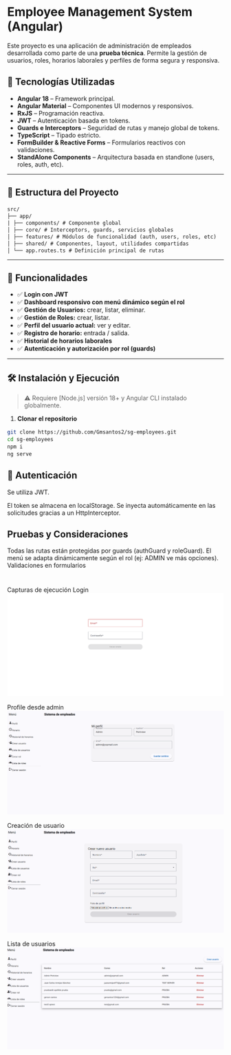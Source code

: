 #  Employee Management System (Angular)

Este proyecto es una aplicación de administración de empleados desarrollada como parte de una **prueba técnica**. Permite la gestión de usuarios, roles, horarios laborales y perfiles de forma segura y responsiva.

## 🚀 Tecnologías Utilizadas

- **Angular 18** – Framework principal.
- **Angular Material** – Componentes UI modernos y responsivos.
- **RxJS** – Programación reactiva.
- **JWT** – Autenticación basada en tokens.
- **Guards e Interceptors** – Seguridad de rutas y manejo global de tokens.
- **TypeScript** – Tipado estricto.
- **FormBuilder & Reactive Forms** – Formularios reactivos con validaciones.
- **StandAlone Components** – Arquitectura basada en standlone (users, roles, auth, etc).

---

## 📁 Estructura del Proyecto

```
src/
├── app/
| ├── components/ # Componente global
│ ├── core/ # Interceptors, guards, servicios globales
│ ├── features/ # Módulos de funcionalidad (auth, users, roles, etc)
│ ├── shared/ # Componentes, layout, utilidades compartidas
│ └── app.routes.ts # Definición principal de rutas
```

---

## 🧩 Funcionalidades

- ✅ **Login con JWT**
- ✅ **Dashboard responsivo con menú dinámico según el rol**
- ✅ **Gestión de Usuarios:** crear, listar, eliminar.
- ✅ **Gestión de Roles:** crear, listar.
- ✅ **Perfil del usuario actual:** ver y editar.
- ✅ **Registro de horario:** entrada / salida.
- ✅ **Historial de horarios laborales**
- ✅ **Autenticación y autorización por rol (guards)**

---

## 🛠️ Instalación y Ejecución

> ⚠️ Requiere [Node.js] versión 18+ y Angular CLI instalado globalmente.

1. **Clonar el repositorio**
```bash
git clone https://github.com/Gmsantos2/sg-employees.git
cd sg-employees
npm i
ng serve
```

## 🔐 Autenticación
Se utiliza JWT.

El token se almacena en localStorage.
Se inyecta automáticamente en las solicitudes gracias a un HttpInterceptor.

## Pruebas y Consideraciones

Todas las rutas están protegidas por guards (authGuard y roleGuard).
El menú se adapta dinámicamente según el rol (ej: ADMIN ve más opciones).
Validaciones en formularios

#
Capturas de ejecución
Login
![Login](./docs/cap1.png)

Profile desde admin
![profile](./docs/cap-admin-profile.png/)

Creación de usuario 
![create](./docs/cap-admin-create.png/)

Lista de usuarios
![profile](./docs/list-users.png/)
